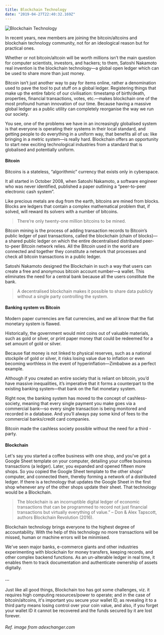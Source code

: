 ```yaml
---
title: Blockchain Technology
date: "2019-04-27T22:40:32.169Z"
---
```


![Blockchain Technology](https://www.dropbox.com/s/t5dhjwfp8y7542l/blockchain.jpg?raw=1)

In recent years, new members are joining the bitcoin/altcoins and blockchain technology community, not for an ideological reason but for practical ones.

Whether or not bitcoin/altcoin will be worth millions isn’t the main question for computer scientists, investors, and hackers; to them, Satoshi Nakamoto real invention is the blockchain technology—a global open ledger which can be used to share more than just money.

Bitcoin isn’t just another way to pay for items online, rather a denomination used to pave the tool to put stuff on a global ledger. Registering things that make up the entire fabric of our civilisation: timestamp of birth/death, properties, financial transactions, votes, etc.—makes blockchain one of the most profound human innovation of our time. Because having a massive global ledger as a public utility can completely reorganise the way we run our society.

You see, one of the problems we have in an increasingly globalised system is that everyone is operating their systems in their local standard, and getting people to do everything in a uniform way, that benefits all of us: like bringing in a metric system—is really hard. Blockchain offers an opportunity to start new exciting technological industries from a standard that is globalised and potentially uniform.

#### Bitcoin

Bitcoins is a stateless, “algorithmic” currency that exists only in cyberspace.

It all started in October 2008, when Satoshi Nakamoto, a software engineer who was never identified, published a paper outlining a “peer-to-peer electronic cash system”.

Like precious metals are dug from the earth, bitcoins are mined from blocks. Blocks are ledgers that contain a complex mathematical problem that, if solved, will reward its solvers with a number of bitcoins. 

> There’re only twenty-one million bitcoins to be mined.

Bitcoin mining is the process of adding transaction records to Bitcoin’s public ledger of past transactions, called the blockchain (chain of blocks)—a shared public ledger on which the entire decentralised distributed peer-to-peer Bitcoin network relies. All the Bitcoin used in the world are connected and together they constitute a network that processes and check all bitcoin transactions in a public ledger. 

Satoshi Nakamoto designed the Blockchain in such a way that users can create a free and anonymous bitcoin account number—a wallet. This eliminates the need for a central bank because all the users constitute the bank.


> A decentralised blockchain makes it possible to share data publicly without a single party controlling the system.

#### Banking system vs Bitcoin 

Modern paper currencies are fiat currencies, and we all know that the fiat monetary system is flawed.

Historically, the government would mint coins out of valuable materials, such as gold or silver, or print paper money that could be redeemed for a set amount of gold or silver. 

Because fiat money is not linked to physical reserves, such as a national stockpile of gold or silver, it risks losing value due to inflation or even becoming worthless in the event of hyperinflation—Zimbabwe as a perfect example.

Although if you created an entire society that is reliant on bitcoin, you’d have massive inequalities, it’s imperative that it forms a counterpart to the existing banking system—that bank on the fiat monetary system.

Right now, the banking system has moved to the concept of cashless-society, meaning that every single payment you make goes via a commercial bank—so every single transaction is being monitored and recorded in a database. And you’ll always pay some kind of fees to the commercial banks/credit card companies.

Bitcoin made the cashless society possible without the need for a third -party.

#### Blockchain

Let's say you started a coffee business with one shop, and you've got a Google Sheet template on your computer, detailing your coffee business transactions (a ledger). Later, you expanded and opened fifteen more shops. So you copied the Google Sheet template to the other shops' computer, and connected them, thereby forming a network of a distributed ledger. If there is a technology that updates the Google Sheet in the first shop whenever any of the other shops update their sheet. That technology would be a Blockchain.

> The blockchain is an incorruptible digital ledger of economic transactions that can be programmed to record not just financial transactions but virtually everything of value.” 
> – Don & Alex Tapscott, authors Blockchain Revolution (2016).

Blockchain technology brings everyone to the highest degree of accountability. With the help of this technology no more transactions will be missed, human or machine errors will be minimised. 

We've seen major banks, e-commerce giants and other industries experimenting with blockchain for money transfers, keeping records, and other complex backend functions. As an un-alterable ledger in real time, it enables them to track documentation and authenticate ownership of assets digitally.

#### ...

Just like all good things, Blockchain too has got some challenges, viz. it requires high computing resources/power to operate; and in the case of bitcoin/altcoins, it's important you secure your wallet ID, as revealing it to a third party means losing control over your coin value, and also, if you forget your wallet ID it cannot be recovered and the funds secured by it are lost forever.


###### Ref. image from adexchanger.com 